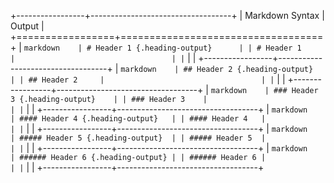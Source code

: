 +-----------------+-----------------------------------+
| Markdown Syntax | Output                            |
+=================+===================================+
| ``` markdown    | # Header 1 {.heading-output}      |
| # Header 1      |                                   |
| ```             |                                   |
+-----------------+-----------------------------------+
| ``` markdown    | ## Header 2 {.heading-output}     |
| ## Header 2     |                                   |
| ```             |                                   |
+-----------------+-----------------------------------+
| ``` markdown    | ### Header 3 {.heading-output}    |
| ### Header 3    |                                   |
| ```             |                                   |
+-----------------+-----------------------------------+
| ``` markdown    | #### Header 4 {.heading-output}   |
| #### Header 4   |                                   |
| ```             |                                   |
+-----------------+-----------------------------------+
| ``` markdown    | ##### Header 5 {.heading-output}  |
| ##### Header 5  |                                   |
| ```             |                                   |
+-----------------+-----------------------------------+
| ``` markdown    | ###### Header 6 {.heading-output} |
| ###### Header 6 |                                   |
| ```             |                                   |
+-----------------+-----------------------------------+
